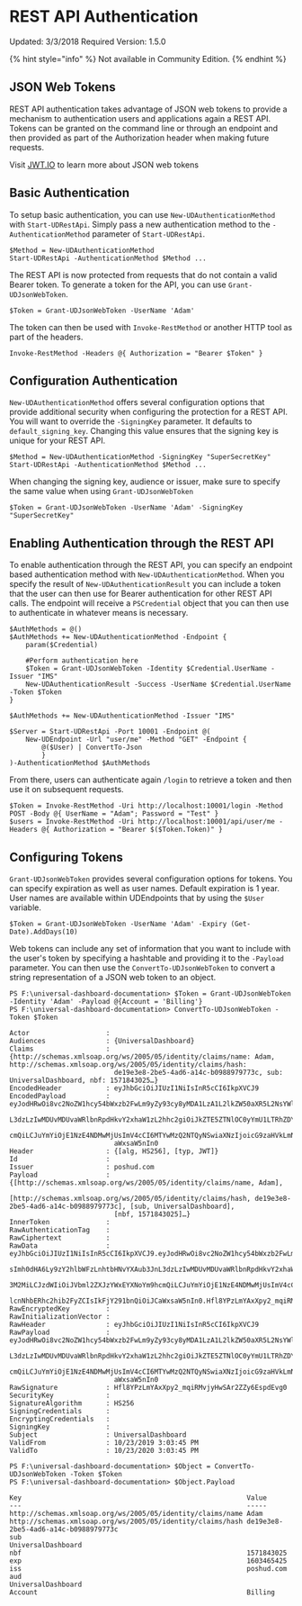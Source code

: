 # REST API Authentication

Updated: 3/3/2018 Required Version: 1.5.0

{% hint style="info" %}
Not available in Community Edition.
{% endhint %}

## JSON Web Tokens

REST API authentication takes advantage of JSON web tokens to provide a mechanism to authentication users and applications again a REST API. Tokens can be granted on the command line or through an endpoint and then provided as part of the Authorization header when making future requests.

Visit [JWT.IO](https://jwt.io/) to learn more about JSON web tokens

## Basic Authentication

To setup basic authentication, you can use `New-UDAuthenticationMethod` with `Start-UDRestApi`. Simply pass a new authentication method to the `-AuthenticationMethod` parameter of `Start-UDRestApi`.

```text
$Method = New-UDAuthenticationMethod
Start-UDRestApi -AuthenticationMethod $Method ...
```

The REST API is now protected from requests that do not contain a valid Bearer token. To generate a token for the API, you can use `Grant-UDJsonWebToken`.

```text
$Token = Grant-UDJsonWebToken -UserName 'Adam'
```

The token can then be used with `Invoke-RestMethod` or another HTTP tool as part of the headers.

```text
Invoke-RestMethod -Headers @{ Authorization = "Bearer $Token" }
```

## Configuration Authentication

`New-UDAuthenticationMethod` offers several configuration options that provide additional security when configuring the protection for a REST API. You will want to override the `-SigningKey` parameter. It defaults to `default_signing_key`. Changing this value ensures that the signing key is unique for your REST API.

```text
$Method = New-UDAuthenticationMethod -SigningKey "SuperSecretKey"
Start-UDRestApi -AuthenticationMethod $Method ...
```

When changing the signing key, audience or issuer, make sure to specify the same value when using `Grant-UDJsonWebToken`

```text
$Token = Grant-UDJsonWebToken -UserName 'Adam' -SigningKey "SuperSecretKey"
```

## Enabling Authentication through the REST API

To enable authentication through the REST API, you can specify an endpoint based authentication method with `New-UDAuthenticationMethod`. When you specify the result of `New-UDAuthenticationResult` you can include a token that the user can then use for Bearer authentication for other REST API calls. The endpoint will receive a `PSCredential` object that you can then use to authenticate in whatever means is necessary.

```text
$AuthMethods = @()
$AuthMethods += New-UDAuthenticationMethod -Endpoint {
    param($Credential)

    #Perform authentication here
    $Token = Grant-UDJsonWebToken -Identity $Credential.UserName -Issuer "IMS"
    New-UDAuthenticationResult -Success -UserName $Credential.UserName -Token $Token
}

$AuthMethods += New-UDAuthenticationMethod -Issuer "IMS"

$Server = Start-UDRestApi -Port 10001 -Endpoint @(
    New-UDEndpoint -Url "user/me" -Method "GET" -Endpoint {
        @($User) | ConvertTo-Json
        }
)-AuthenticationMethod $AuthMethods
```

From there, users can authenticate again `/login` to retrieve a token and then use it on subsequent requests.

```text
$Token = Invoke-RestMethod -Uri http://localhost:10001/login -Method POST -Body @{ UserName = "Adam"; Password = "Test" } 
$users = Invoke-RestMethod -Uri http://localhost:10001/api/user/me -Headers @{ Authorization = "Bearer $($Token.Token)" }
```

## Configuring Tokens

`Grant-UDJsonWebToken` provides several configuration options for tokens. You can specify expiration as well as user names. Default expiration is 1 year. User names are available within UDEndpoints that by using the `$User` variable.

```text
$Token = Grant-UDJsonWebToken -UserName 'Adam' -Expiry (Get-Date).AddDays(10)
```

Web tokens can include any set of information that you want to include with the user's token by specifying a hashtable and providing it to the `-Payload` parameter. You can then use the `ConvertTo-UDJsonWebToken` to convert a string representation of a JSON web token to an object.

```text
PS F:\universal-dashboard-documentation> $Token = Grant-UDJsonWebToken -Identity 'Adam' -Payload @{Account = 'Billing'}
PS F:\universal-dashboard-documentation> ConvertTo-UDJsonWebToken -Token $Token

Actor                   : 
Audiences               : {UniversalDashboard}
Claims                  : {http://schemas.xmlsoap.org/ws/2005/05/identity/claims/name: Adam, http://schemas.xmlsoap.org/ws/2005/05/identity/claims/hash:   
                          de19e3e8-2be5-4ad6-a14c-b0988979773c, sub: UniversalDashboard, nbf: 1571843025…}
EncodedHeader           : eyJhbGciOiJIUzI1NiIsInR5cCI6IkpXVCJ9
EncodedPayload          : eyJodHRwOi8vc2NoZW1hcy54bWxzb2FwLm9yZy93cy8yMDA1LzA1L2lkZW50aXR5L2NsYWltcy9uYW1lIjoiQWRhbSIsImh0dHA6Ly9zY2hlbWFzLnhtbHNvYXAub3Jn
                          L3dzLzIwMDUvMDUvaWRlbnRpdHkvY2xhaW1zL2hhc2giOiJkZTE5ZTNlOC0yYmU1LTRhZDYtYTE0Yy1iMDk4ODk3OTc3M2MiLCJzdWIiOiJVbml2ZXJzYWxEYXNoYm9h 
                          cmQiLCJuYmYiOjE1NzE4NDMwMjUsImV4cCI6MTYwMzQ2NTQyNSwiaXNzIjoicG9zaHVkLmNvbSIsImF1ZCI6IlVuaXZlcnNhbERhc2hib2FyZCIsIkFjY291bnQiOiJC 
                          aWxsaW5nIn0
Header                  : {[alg, HS256], [typ, JWT]}
Id                      :
Issuer                  : poshud.com
Payload                 : {[http://schemas.xmlsoap.org/ws/2005/05/identity/claims/name, Adam],
                          [http://schemas.xmlsoap.org/ws/2005/05/identity/claims/hash, de19e3e8-2be5-4ad6-a14c-b0988979773c], [sub, UniversalDashboard],   
                          [nbf, 1571843025]…}
InnerToken              :
RawAuthenticationTag    : 
RawCiphertext           : 
RawData                 : eyJhbGciOiJIUzI1NiIsInR5cCI6IkpXVCJ9.eyJodHRwOi8vc2NoZW1hcy54bWxzb2FwLm9yZy93cy8yMDA1LzA1L2lkZW50aXR5L2NsYWltcy9uYW1lIjoiQWRhbSI 
                          sImh0dHA6Ly9zY2hlbWFzLnhtbHNvYXAub3JnL3dzLzIwMDUvMDUvaWRlbnRpdHkvY2xhaW1zL2hhc2giOiJkZTE5ZTNlOC0yYmU1LTRhZDYtYTE0Yy1iMDk4ODk3OTc 
                          3M2MiLCJzdWIiOiJVbml2ZXJzYWxEYXNoYm9hcmQiLCJuYmYiOjE1NzE4NDMwMjUsImV4cCI6MTYwMzQ2NTQyNSwiaXNzIjoicG9zaHVkLmNvbSIsImF1ZCI6IlVuaXZ 
                          lcnNhbERhc2hib2FyZCIsIkFjY291bnQiOiJCaWxsaW5nIn0.Hfl8YPzLmYAxXpy2_mqiRMvjyHwSAr2ZZy6EspdEvg0
RawEncryptedKey         :
RawInitializationVector :
RawHeader               : eyJhbGciOiJIUzI1NiIsInR5cCI6IkpXVCJ9
RawPayload              : eyJodHRwOi8vc2NoZW1hcy54bWxzb2FwLm9yZy93cy8yMDA1LzA1L2lkZW50aXR5L2NsYWltcy9uYW1lIjoiQWRhbSIsImh0dHA6Ly9zY2hlbWFzLnhtbHNvYXAub3Jn 
                          L3dzLzIwMDUvMDUvaWRlbnRpdHkvY2xhaW1zL2hhc2giOiJkZTE5ZTNlOC0yYmU1LTRhZDYtYTE0Yy1iMDk4ODk3OTc3M2MiLCJzdWIiOiJVbml2ZXJzYWxEYXNoYm9h 
                          cmQiLCJuYmYiOjE1NzE4NDMwMjUsImV4cCI6MTYwMzQ2NTQyNSwiaXNzIjoicG9zaHVkLmNvbSIsImF1ZCI6IlVuaXZlcnNhbERhc2hib2FyZCIsIkFjY291bnQiOiJC
                          aWxsaW5nIn0
RawSignature            : Hfl8YPzLmYAxXpy2_mqiRMvjyHwSAr2ZZy6EspdEvg0
SecurityKey             :
SignatureAlgorithm      : HS256
SigningCredentials      :
EncryptingCredentials   :
SigningKey              :
Subject                 : UniversalDashboard
ValidFrom               : 10/23/2019 3:03:45 PM
ValidTo                 : 10/23/2020 3:03:45 PM

PS F:\universal-dashboard-documentation> $Object = ConvertTo-UDJsonWebToken -Token $Token
PS F:\universal-dashboard-documentation> $Object.Payload

Key                                                        Value
---                                                        -----
http://schemas.xmlsoap.org/ws/2005/05/identity/claims/name Adam
http://schemas.xmlsoap.org/ws/2005/05/identity/claims/hash de19e3e8-2be5-4ad6-a14c-b0988979773c
sub                                                        UniversalDashboard
nbf                                                        1571843025
exp                                                        1603465425
iss                                                        poshud.com
aud                                                        UniversalDashboard
Account                                                    Billing
```

